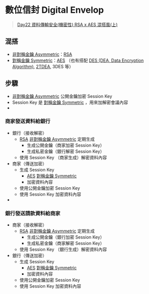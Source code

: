 # 數位信封 Digital Envelop
> [Day22 資料傳輸安全(機密性) RSA x AES 混搭風(上)](https://ithelp.ithome.com.tw/articles/10188528)


## 混搭
- [非對稱金鑰 Asymmetric](演算法/非對稱金鑰%20Asymmetric.md)：[RSA](RSA.md)
- [對稱金鑰 Symmetric](演算法/對稱金鑰%20Symmetric.md)：[AES](演算法/AES.md) （也有搭配 [DES (DEA, Data Encryption Algorithm)](演算法/DES%20(DEA,%20Data%20Encryption%20Algorithm).md), [2TDEA](演算法/2TDEA.md), 3DES 等）

## 步驟
- [非對稱金鑰 Asymmetric](演算法/非對稱金鑰%20Asymmetric.md) 公開金鑰加密 Session Key 
- Session Key 是 [對稱金鑰 Symmetric](演算法/對稱金鑰%20Symmetric.md) ，用來加解密會議內容
- 

### 商家發送資料給銀行

- 銀行（接收解密）
	- [RSA](RSA.md) [非對稱金鑰 Asymmetric](演算法/非對稱金鑰%20Asymmetric.md) 定期生成
		- 生成公開金鑰（商家加密 Session Key）
		- 生成私密金鑰（銀行解密 Session Key）
	- 使用 Session Key （商家生成）解密資料內容
- 商家（傳送加密）
	- 生成 Session Key
		- [AES](演算法/AES.md) [對稱金鑰 Symmetric](演算法/對稱金鑰%20Symmetric.md) 
		- 加密資料內容
	- 使用公開金鑰加密 Session Key
	- 使用 Session Key 加密資料內容
- 
### 銀行發送請款資料給商家
- 商家（接收解密）
	- [RSA](RSA.md) [非對稱金鑰 Asymmetric](演算法/非對稱金鑰%20Asymmetric.md) 定期生成
		- 生成公開金鑰（銀行加密 Session Key）
		- 生成私密金鑰（商家解密 Session Key）
	- 使用 Session Key （銀行生成）解密資料內容
- 銀行（傳送加密）
	- 生成 Session Key
		- [AES](演算法/AES.md) [對稱金鑰 Symmetric](演算法/對稱金鑰%20Symmetric.md) 
		- 加密資料內容
	- 使用公開金鑰加密 Session Key
	- 使用 Session Key 加密資料內容
